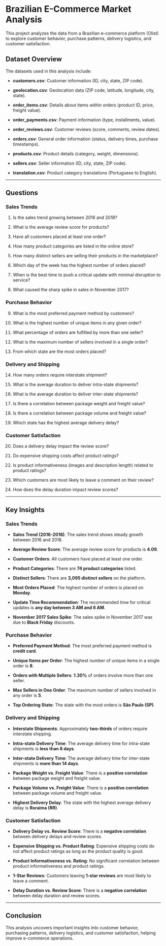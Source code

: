 # Brazilian E-Commerce Market Analysis
 
This project analyzes the data from a Brazilian e-commerce platform (Olist) to explore customer behavior, purchase patterns, delivery logistics, and customer satisfaction.
 
## Dataset Overview
 
The datasets used in this analysis include:

- **customers.csv**: Customer information (ID, city, state, ZIP code).

- **geolocation.csv**: Geolocation data (ZIP code, latitude, longitude, city, state).

- **order_items.csv**: Details about items within orders (product ID, price, freight value).

- **order_payments.csv**: Payment information (type, installments, value).

- **order_reviews.csv**: Customer reviews (score, comments, review dates).

- **orders.csv**: General order information (status, delivery times, purchase timestamps).

- **products.csv**: Product details (category, weight, dimensions).

- **sellers.csv**: Seller information (ID, city, state, ZIP code).

- **translation.csv**: Product category translations (Portuguese to English).
 
---
 
## Questions
 
### Sales Trends

1. Is the sales trend growing between 2016 and 2018?

2. What is the average review score for products?

3. Have all customers placed at least one order?

4. How many product categories are listed in the online store?

5. How many distinct sellers are selling their products in the marketplace?

6. Which day of the week has the highest number of orders placed?

7. When is the best time to push a critical update with minimal disruption to service?

8. What caused the sharp spike in sales in November 2017?
 
### Purchase Behavior

9. What is the most preferred payment method by customers?

10. What is the highest number of unique items in any given order?

11. What percentage of orders are fulfilled by more than one seller?

12. What is the maximum number of sellers involved in a single order?

13. From which state are the most orders placed?
 
### Delivery and Shipping

14. How many orders require interstate shipment?

15. What is the average duration to deliver intra-state shipments?

16. What is the average duration to deliver inter-state shipments?

17. Is there a correlation between package weight and freight value?

18. Is there a correlation between package volume and freight value?

19. Which state has the highest average delivery delay?
 
### Customer Satisfaction

20. Does a delivery delay impact the review score?

21. Do expensive shipping costs affect product ratings?

22. Is product informativeness (images and description length) related to product ratings?

23. Which customers are most likely to leave a comment on their review?

24. How does the delay duration impact review scores?
 
---
 
## Key Insights
 
### Sales Trends

- **Sales Trend (2016-2018)**: The sales trend shows steady growth between 2016 and 2018.

- **Average Review Score**: The average review score for products is **4.09**.

- **Customer Orders**: All customers have placed at least one order.

- **Product Categories**: There are **74 product categories** listed.

- **Distinct Sellers**: There are **3,095 distinct sellers** on the platform.

- **Most Orders Placed**: The highest number of orders is placed on **Monday**.

- **Update Time Recommendation**: The recommended time for critical updates is **any day between 3 AM and 6 AM**.

- **November 2017 Sales Spike**: The sales spike in November 2017 was due to **Black Friday** discounts.
 
### Purchase Behavior

- **Preferred Payment Method**: The most preferred payment method is **credit card**.

- **Unique Items per Order**: The highest number of unique items in a single order is **8**.

- **Orders with Multiple Sellers**: **1.30%** of orders involve more than one seller.

- **Max Sellers in One Order**: The maximum number of sellers involved in any order is **5**.

- **Top Ordering State**: The state with the most orders is **São Paulo (SP)**.
 
### Delivery and Shipping

- **Interstate Shipments**: Approximately **two-thirds** of orders require interstate shipping.

- **Intra-state Delivery Time**: The average delivery time for intra-state shipments is **less than 8 days**.

- **Inter-state Delivery Time**: The average delivery time for inter-state shipments is **more than 14 days**.

- **Package Weight vs. Freight Value**: There is a **positive correlation** between package weight and freight value.

- **Package Volume vs. Freight Value**: There is a **positive correlation** between package volume and freight value.

- **Highest Delivery Delay**: The state with the highest average delivery delay is **Roraima (RR)**.
 
### Customer Satisfaction

- **Delivery Delay vs. Review Score**: There is a **negative correlation** between delivery delays and review scores.

- **Expensive Shipping vs. Product Rating**: Expensive shipping costs do not affect product ratings as long as the product quality is good.

- **Product Informativeness vs. Rating**: No significant correlation between product informativeness and product ratings.

- **1-Star Reviews**: Customers leaving **1-star reviews** are most likely to leave a comment.

- **Delay Duration vs. Review Score**: There is a **negative correlation** between delay duration and review scores.
 
---
 
## Conclusion
 
This analysis uncovers important insights into customer behavior, purchasing patterns, delivery logistics, and customer satisfaction, helping improve e-commerce operations.


 
